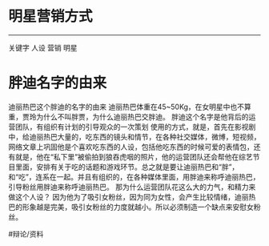 # 明星营销方式
- - - -
关键字    人设    营销    明星
# 胖迪名字的由来

迪丽热巴这个胖迪的名字的由来
迪丽热巴体重在45~50Kg，在女明星中也不算重，贾玲为什么不叫胖贾，为什么迪丽热巴交胖迪。
胖迪这个名字是他背后的运营团队，有组织有计划的引导观众的一次策划
使用的方式，就是，首先在影视剧中，给迪丽热巴大量的，吃东西的镜头和情节，在各种社交媒体，微博，短视频，网络文章上巩固他是个喜欢吃东西的人设，包括他吃东西的时候可爱的表情包，还有就是，他在“私下里”被偷拍到狼吞虎咽的照片，他的运营团队还会帮他在综艺节目里面，安排有关于吃的话题和游戏环节。总之就是要让迪丽热巴和“胖”，和“吃”，连系在一起。并且有组织的，在各种媒体里面，用胖迪来称呼迪丽热巴，引导粉丝用胖迪来称呼迪丽热巴。
那为什么运营团队花这么大的力气，和精力来做这个人设？
因为他为了吸引女粉丝，因为同为女性，会产生比较情绪，迪丽热巴的形象越是完美，吸引女粉丝的力度就越小。所以必须制造一个缺点来安慰女粉丝。

#辩论/资料